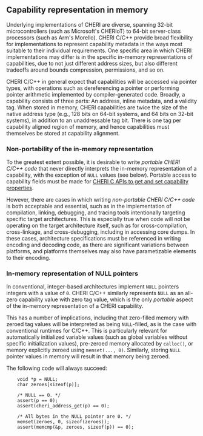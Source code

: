 ## Capability representation in memory

Underlying implementations of CHERI are diverse, spanning 32-bit
microcontrollers (such as Microsoft's CHERIoT) to 64-bit server-class
processors (such as Arm's Morello).
CHERI C/C++ provide broad flexibility for implementations to represent
capability metadata in the ways most suitable to their individual
requirements.
One specific area in which CHERI implementations may differ is in the specific
in-memory representations of capabilities, due to not just different address
sizes, but also different tradeoffs around bounds compression, permissions,
and so on.

CHERI C/C++ in general expect that capabilities will be accessed via pointer
types, with operations such as dereferencing a pointer or performing pointer
arithmetic implemented by compiler-generated code.
Broadly, a capability consists of three parts: An address, inline metadata,
and a validity tag.
When stored in memory, CHERI capabilities are twice the size of the native
address type (e.g., 128 bits on 64-bit systems, and 64 bits on 32-bit
systems), in addition to an unaddressable tag bit.
There is one tag per capability aligned region of memory, and hence
capabilities must themselves be stored at capability alignment.

### Non-portability of the in-memory representation

To the greatest extent possible, it is desirable to write *portable CHERI
C/C++ code* that never directly interprets the in-memory representation of a
capability, with the exception of `NULL` values (see below).
Portable access to capability fields must be made for [CHERI C APIs to get and
set capability properties](../apis/retrieving-capability-properties.md).

However, there are cases in which writing *non-portable CHERI C/C++ code* is
both acceptable and essential, such as in the implementation of compilation,
linking, debugging, and tracing tools intentionally targeting specific target
architectures.
This is especially true when code will not be operating on the target
architecture itself, such as for cross-compilation, cross-linkage, and
cross-debugging, including in accessing core dumps.
In these cases, architecture specifications must be referenced in writing
encoding and decoding code, as there are significant variations between
platforms, and platforms themselves may also have parametizable elements to
their encoding.

### In-memory representation of NULL pointers

In conventional, integer-based architectures implement `NULL` pointers
integers with a value of `0`.
CHERI C/C++ similarly represents `NULL` as an all-zero capability value with
zero tag value, which is the only *portable* aspect of the in-memory
representation of a CHERI capability.

This has a number of implications, including that zero-filled memory with
zeroed tag values will be interpreted as being `NULL`-filled, as is the case
with conventional runtimes for C/C++.
This is particularly relevant for automatically initialized variable values
(such as global variables without specific initialization values), pre-zeroed
memory allocated by `calloc()`, or memory explicitly zeroed using
`memset(..., 0)`.
Similarly, storing `NULL` pointer values in memory will result in that memory
being zeroed.

The following code will always succeed:
```
	void *p = NULL;
	char zeroes[sizeof(p)];

	/* NULL == 0. */
	assert(p == 0);
	assert(cheri_address_get(p) == 0);

	/* All bytes in the NULL pointer are 0. */
	memset(zeroes, 0, sizeof(zeroes));
	assert(memcmp(&p, zeroes, sizeof(p)) == 0);
```
